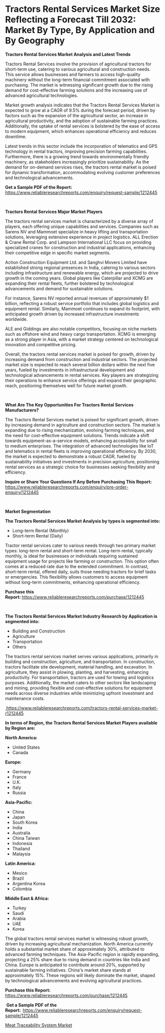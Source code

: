 <p><h1>Tractors Rental Services Market Size Reflecting a Forecast Till 2032: Market By Type, By Application and By Geography</h1></p><p><strong>Tractors Rental Services Market Analysis and Latest Trends</strong></p>
<p><p>Tractors Rental Services involve the provision of agricultural tractors for short-term use, catering to various agricultural and construction needs. This service allows businesses and farmers to access high-quality machinery without the long-term financial commitment associated with purchasing. The market is witnessing significant growth due to the rising demand for cost-effective farming solutions and the increasing use of advanced agricultural technologies.</p><p>Market growth analysis indicates that the Tractors Rental Services Market is expected to grow at a CAGR of 9.5% during the forecast period, driven by factors such as the expansion of the agricultural sector, an increase in agricultural productivity, and the adoption of sustainable farming practices. Additionally, the uptake of rental services is bolstered by the ease of access to modern equipment, which enhances operational efficiency and reduces downtime.</p><p>Latest trends in this sector include the incorporation of telematics and GPS technology in rental tractors, improving precision farming capabilities. Furthermore, there is a growing trend towards environmentally friendly machinery, as stakeholders increasingly prioritize sustainability. As the demand for on-demand services rises, the tractors rental market is poised for dynamic transformation, accommodating evolving customer preferences and technological advancements.</p></p>
<p><strong>Get a Sample PDF of the Report:&nbsp;</strong> <a href="https://www.reliableresearchreports.com/enquiry/request-sample/1212445?utm_campaign=3319&utm_medium=2&utm_source=Github&utm_content=ia&utm_term=24032025&utm_id=tractors-rental-services">https://www.reliableresearchreports.com/enquiry/request-sample/1212445</a></p>
<p>&nbsp;</p>
<p><strong>Tractors Rental Services Major Market Players</strong></p>
<p><p>The tractors rental services market is characterized by a diverse array of players, each offering unique capabilities and services. Companies such as Sarens NV and Mammoet specialize in heavy lifting and transportation solutions, leveraging extensive experience in project logistics. ALL Erection & Crane Rental Corp. and Lampson International LLC focus on providing specialized cranes for construction and industrial applications, enhancing their competitive edge in specific market segments.</p><p>Action Construction Equipment Ltd. and Sanghvi Movers Limited have established strong regional presences in India, catering to various sectors including infrastructure and renewable energy, which are projected to drive growth in the coming years. Global players like Caterpillar and XCMG are expanding their rental fleets, further bolstered by technological advancements and demand for sustainable solutions.</p><p>For instance, Sarens NV reported annual revenues of approximately $1 billion, reflecting a robust service portfolio that includes global logistics and equipment rental. Similarly, Mammoet continues to expand its footprint, with anticipated growth driven by increased infrastructure investments worldwide. </p><p>ALE and Giddings are also notable competitors, focusing on niche markets such as offshore wind and heavy cargo transportation. XCMG is emerging as a strong player in Asia, with a market strategy centered on technological innovation and competitive pricing.</p><p>Overall, the tractors rental services market is poised for growth, driven by increasing demand from construction and industrial sectors. The projected market size is expected to reach several billion dollars within the next five years, fueled by investments in infrastructural development and technological advancements in rental services. Key players are strategizing their operations to enhance service offerings and expand their geographic reach, positioning themselves well for future market growth.</p></p>
<p>&nbsp;</p>
<p><strong>What Are The Key Opportunities For Tractors Rental Services Manufacturers?</strong></p>
<p><p>The Tractors Rental Services market is poised for significant growth, driven by increasing demand in agriculture and construction sectors. The market is expanding due to rising mechanization, evolving farming techniques, and the need for cost-effective equipment solutions. Trends indicate a shift towards equipment-as-a-service models, enhancing accessibility for small to medium enterprises. The integration of advanced technologies like IoT and telematics in rental fleets is improving operational efficiency. By 2030, the market is expected to demonstrate a robust CAGR, fueled by sustainability initiatives and investments in precision agriculture, positioning rental services as a strategic choice for businesses seeking flexibility and efficiency.</p></p>
<p><strong>Inquire or Share Your Questions If Any Before Purchasing This Report:</strong> <a href="https://www.reliableresearchreports.com/enquiry/pre-order-enquiry/1212445?utm_campaign=3319&utm_medium=2&utm_source=Github&utm_content=ia&utm_term=24032025&utm_id=tractors-rental-services">https://www.reliableresearchreports.com/enquiry/pre-order-enquiry/1212445</a></p>
<p>&nbsp;</p>
<p><strong>Market Segmentation</strong></p>
<p><strong>The Tractors Rental Services Market Analysis by types is segmented into:</strong></p>
<p><ul><li>Long-term Rental (Monthly)</li><li>Short-term Rental (Daily)</li></ul></p>
<p><p>Tractor rental services cater to various needs through two primary market types: long-term rental and short-term rental. Long-term rental, typically monthly, is ideal for businesses or individuals requiring sustained equipment usage for projects like farming or construction. This option often comes at a reduced rate due to the extended commitment. In contrast, short-term rental, offered daily, suits those needing tractors for brief tasks or emergencies. This flexibility allows customers to access equipment without long-term commitments, enhancing operational efficiency.</p></p>
<p><strong>Purchase this Report:&nbsp;</strong><a href="https://www.reliableresearchreports.com/purchase/1212445?utm_campaign=3319&utm_medium=2&utm_source=Github&utm_content=ia&utm_term=24032025&utm_id=tractors-rental-services">https://www.reliableresearchreports.com/purchase/1212445</a></p>
<p>&nbsp;</p>
<p><strong>The Tractors Rental Services Market Industry Research by Application is segmented into:</strong></p>
<p><ul><li>Building and Construction</li><li>Agriculture</li><li>Transportation</li><li>Others</li></ul></p>
<p><p>The tractors rental services market serves various applications, primarily in building and construction, agriculture, and transportation. In construction, tractors facilitate site development, material handling, and excavation. In agriculture, they assist in plowing, planting, and harvesting, enhancing productivity. For transportation, tractors are used for towing and logistics purposes. Additionally, the market caters to other sectors like landscaping and mining, providing flexible and cost-effective solutions for equipment needs across diverse industries while minimizing upfront investment and maintenance costs.</p></p>
<p><a href="https://www.reliableresearchreports.com/tractors-rental-services-market-r1212445?utm_campaign=3319&utm_medium=2&utm_source=Github&utm_content=ia&utm_term=24032025&utm_id=tractors-rental-services">&nbsp;https://www.reliableresearchreports.com/tractors-rental-services-market-r1212445</a></p>
<p><strong>In terms of Region, the Tractors Rental Services Market Players available by Region are:</strong></p>
<p>
    <p> <strong> North America: </strong>
        <ul>
            <li>United States</li>
            <li>Canada</li>
        </ul>
        </p> 
    <p> <strong> Europe: </strong>
        <ul>
            <li>Germany</li>
            <li>France</li>
            <li>U.K.</li>
            <li>Italy</li>
            <li>Russia</li>
        </ul>
        </p> 
    <p> <strong> Asia-Pacific: </strong>
        <ul>
            <li>China</li>
            <li>Japan</li>
            <li>South Korea</li>
            <li>India</li>
            <li>Australia</li>
            <li>China Taiwan</li>
            <li>Indonesia</li>
            <li>Thailand</li>
            <li>Malaysia</li>
        </ul>
        </p> 
    <p> <strong> Latin America: </strong>
        <ul>
            <li>Mexico</li>
            <li>Brazil</li>
            <li>Argentina Korea</li>
            <li>Colombia</li>
        </ul>
        </p> 
    <p> <strong> Middle East & Africa: </strong>
        <ul>
            <li>Turkey</li>
            <li>Saudi</li>
            <li>Arabia</li>
            <li>UAE</li>
            <li>Korea</li>
        </ul>
    </p>
    </p>
<p><p>The global tractors rental services market is witnessing robust growth, driven by increasing agricultural mechanization. North America currently holds a substantial market share of approximately 30%, attributed to advanced farming techniques. The Asia-Pacific region is rapidly expanding, projecting a 25% share due to rising demand in countries like India and China. Europe is anticipated to contribute around 20%, supported by sustainable farming initiatives. China's market share stands at approximately 15%. These regions will likely dominate the market, shaped by technological advancements and evolving agricultural practices.</p></p>
<p><strong>Purchase this Report: </strong><a href="https://www.reliableresearchreports.com/purchase/1212445?utm_campaign=3319&utm_medium=2&utm_source=Github&utm_content=ia&utm_term=24032025&utm_id=tractors-rental-services">https://www.reliableresearchreports.com/purchase/1212445</a></p>
<p>&nbsp;<strong>Get a Sample PDF of the Report:&nbsp;&nbsp;</strong><a href="https://www.reliableresearchreports.com/enquiry/request-sample/1212445?utm_campaign=3319&utm_medium=2&utm_source=Github&utm_content=ia&utm_term=24032025&utm_id=tractors-rental-services">https://www.reliableresearchreports.com/enquiry/request-sample/1212445</a></p>
<p><strong></strong></p>
<p><p><a href="https://github.com/akramisabtu/Market-Research-Report-List-1/blob/main/meat-traceability-system-market.md?utm_campaign=3319&utm_medium=2&utm_source=Github&utm_content=ia&utm_term=24032025&utm_id=tractors-rental-services">Meat Traceability System Market</a></p></p>